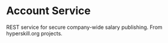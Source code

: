 # Account Service
REST service for secure company-wide salary publishing. From hyperskill.org projects. 
